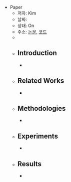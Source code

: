 - Paper
	- 저자: Kim
	- 날짜:
	- 상태: On
	- 주소: [논문](https://arxiv.org/abs/2111.15664), [코드](https://github.com/clovaai/donut)
	-
	- ## Introduction
		-
	- ## Related Works
		-
	- ## Methodologies
		-
	- ## Experiments
		-
	- ## Results
		-